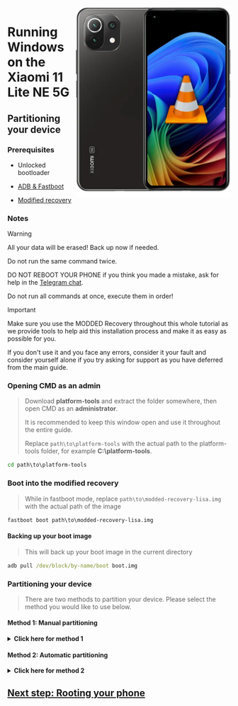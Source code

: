 <img align="right" src="https://github.com/n00b69/woa-lisa/blob/main/lisa.png" width="350" alt="Windows 11 running on a lisa">

# Running Windows on the Xiaomi 11 Lite NE 5G

## Partitioning your device

### Prerequisites
- Unlocked bootloader

- [ADB & Fastboot](https://developer.android.com/studio/releases/platform-tools)

- [Modified recovery](https://github.com/n00b69/woa-lisa/releases/download/Files/modded-recovery-lisa.img)

### Notes
> [!WARNING]  
> All your data will be erased! Back up now if needed.
> 
> Do not run the same command twice.
> 
> DO NOT REBOOT YOUR PHONE if you think you made a mistake, ask for help in the [Telegram chat](https://t.me/woalisa).
> 
> Do not run all commands at once, execute them in order!

> [!IMPORTANT]
> Make sure you use the MODDED Recovery throughout this whole tutorial as we provide tools to help aid this installation process and make it as easy as possible for you.
> 
> If you don't use it and you face any errors, consider it your fault and consider yourself alone if you try asking for support as you have deferred from the main guide.

### Opening CMD as an admin
> Download **platform-tools** and extract the folder somewhere, then open CMD as an **administrator**.
>
> It is recommended to keep this window open and use it throughout the entire guide.
> 
> Replace `path\to\platform-tools` with the actual path to the platform-tools folder, for example **C:\platform-tools**.
```cmd
cd path\to\platform-tools
```

### Boot into the modified recovery
> While in fastboot mode, replace `path\to\modded-recovery-lisa.img` with the actual path of the image
```cmd
fastboot boot path\to\modded-recovery-lisa.img
```

#### Backing up your boot image
> This will back up your boot image in the current directory
```cmd
adb pull /dev/block/by-name/boot boot.img
```

### Partitioning your device
> There are two methods to partition your device. Please select the method you would like to use below. 

#### Method 1: Manual partitioning 

<details>
  <summary><strong>Click here for method 1</strong></summary> 

#### Resizing the partition table
```cmd
adb shell sgdisk --resize-table 64 /dev/block/sda
```

#### Opening a shell
```cmd
adb shell
```

### Preparing for partitioning
$${\color{blue}🟦 Note}$$
> If at any moment in parted you see an error prompting you to type "Yes/No" or "Ignore/Cancel", type `Yes` or `Ignore` depending on the situation to ignore the errors and continue.
>
> If you see any **udevadm** errors, you can ignore these as well.
```cmd
parted /dev/block/sda
```

#### Printing the current partition table
> Parted will print the list of partitions, userdata should be the last partition in the list
```cmd
print
``` 

#### Removing userdata
> Replace **$** with the number of the **userdata** partition, which should be **33**
```cmd
rm $
``` 

#### Recreating userdata
> Replace **12.2GB** with the former start value of **userdata** which we just deleted
>
> Replace **70GB** with the end value you want **userdata** to have. In this example your available usable space in Android will be 70GB-12.2GB = **57.8GB**
```cmd
mkpart userdata ext4 12.2GB 70GB
``` 

#### Creating ESP partition
> Replace **70GB** with the end value of **userdata**
>
> Replace **70.3GB** with the value you used before, adding **0.3GB** to it
```cmd
mkpart esp fat32 70GB 70.3GB
``` 

#### Creating Windows partition
> Replace **70.3GB** with the end value of **esp**
```cmd
mkpart win ntfs 70.3GB -0MB
``` 

#### Making ESP bootable
> Use `print` to see all partitions. Replace "$" with your ESP partition number, which should be **34**
```cmd
set $ esp on
``` 

#### Exit parted
```cmd
quit
``` 

### Formatting data
- Format all data in OrangeFox, or Android will not boot.
- ( Go to Wipe > Format data > type yes ) 

#### Check if Android still starts
- Just restart the phone, and see if Android still works 

### Formatting Windows and ESP drives
> Reboot into the modded recovery, then run the below two commands
```cmd
adb shell mkfs.ntfs -f /dev/block/by-name/win -L WINLISA
``` 

```cmd
adb shell mkfs.fat -F32 -s1 /dev/block/by-name/esp -n ESPLISA
``` 

</details>

#### Method 2: Automatic partitioning 

<details>
  <summary><strong>Click here for method 2</strong></summary> 

### Run the partitioning script
> Replace **$** with the amount of storage you want Windows to have (do not add GB, just write the number)
> 
> If it asks you to run it once again, do so
```cmd
adb shell partition $
``` 

### Check if Android still starts
- Just restart the phone, and see if Android still works 

</details>

## [Next step: Rooting your phone](2-root.md)















